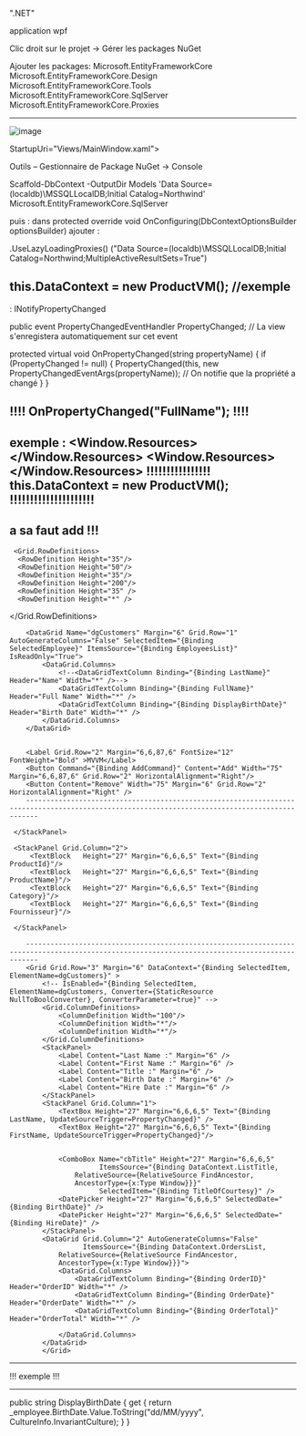 
".NET"

application wpf

Clic droit sur le projet -> Gérer les packages NuGet 

Ajouter les packages:
Microsoft.EntityFrameworkCore
Microsoft.EntityFrameworkCore.Design
Microsoft.EntityFrameworkCore.Tools
Microsoft.EntityFrameworkCore.SqlServer
Microsoft.EntityFrameworkCore.Proxies

-------------------------------------------------------------------------------------------------------------------------------------
![image](https://github.com/anistricks/.NET/assets/71337903/04856b48-7a7d-4468-91af-63dd3f40b969)

 StartupUri="Views/MainWindow.xaml">

 
Outils – Gestionnaire de Package NuGet -> Console

 Scaffold-DbContext -OutputDir Models 'Data Source=(localdb)\MSSQLLocalDB;Initial Catalog=Northwind' Microsoft.EntityFrameworkCore.SqlServer

   puis :
dans protected override void OnConfiguring(DbContextOptionsBuilder optionsBuilder) ajouter : 


.UseLazyLoadingProxies()
    ("Data Source=(localdb)\\MSSQLLocalDB;Initial Catalog=Northwind;MultipleActiveResultSets=True")




 this.DataContext = new ProductVM(); //exemple
--------------------------------------------------------------------------------------------------------------------------------------
 
  : INotifyPropertyChanged
  
  public event PropertyChangedEventHandler PropertyChanged; // La view s'enregistera automatiquement sur cet event

 protected virtual void OnPropertyChanged(string propertyName)
 {
     if (PropertyChanged != null)
     {
         PropertyChanged(this, new PropertyChangedEventArgs(propertyName)); // On notifie que la propriété a changé
     }
 }

!!!! OnPropertyChanged("FullName"); !!!!
------------------------------------------------------------------------------------------------------------------------------------
exemple : 
 <Window.Resources>
 </Window.Resources>
 <Window.Resources>
 <DataTemplate x:Key="listTemplate">
     <StackPanel Margin="0 5 0 5">
         <Label Content="{Binding ProductId}" HorizontalAlignment="Left" VerticalAlignment="Center"/>
         <Label Content="{Binding ProductName}" HorizontalAlignment="Right" VerticalAlignment="Center"/>
     </StackPanel>
 </DataTemplate>
</Window.Resources>
!!!!!!!!!!!!!!!!     this.DataContext = new ProductVM(); !!!!!!!!!!!!!!!!!!!!!
-------------------------------------------------------------------------------
a sa faut add  !!! 
 <ListBox x:Name="listBoxProduct" SelectedItem="{Binding SelectedProduct}" ItemsSource="{Binding ProductsList}" ItemTemplate="{StaticResource listboxTemplate}"  Margin="10,24,580,276" />
-------------------------------------------------------------------------------------------------------------------------------------
     <Grid.RowDefinitions>
      <RowDefinition Height="35"/>
      <RowDefinition Height="50"/>
      <RowDefinition Height="35"/>
      <RowDefinition Height="200"/>
      <RowDefinition Height="35" />
      <RowDefinition Height="*" />
   </Grid.RowDefinitions>


        <DataGrid Name="dgCustomers" Margin="6" Grid.Row="1" AutoGenerateColumns="False" SelectedItem="{Binding        SelectedEmployee}" ItemsSource="{Binding EmployeesList}" IsReadOnly="True">
            <DataGrid.Columns>
                <!--<DataGridTextColumn Binding="{Binding LastName}" Header="Name" Width="*" />-->
                <DataGridTextColumn Binding="{Binding FullName}" Header="Full Name" Width="*" />
                <DataGridTextColumn Binding="{Binding DisplayBirthDate}" Header="Birth Date" Width="*" />
            </DataGrid.Columns>
        </DataGrid>


        <Label Grid.Row="2" Margin="6,6,87,6" FontSize="12" FontWeight="Bold" >MVVM</Label>
        <Button Command="{Binding AddCommand}" Content="Add" Width="75" Margin="6,6,87,6" Grid.Row="2" HorizontalAlignment="Right"/>
        <Button Content="Remove" Width="75" Margin="6" Grid.Row="2" HorizontalAlignment="Right" />
        -----------------------------------------------------------------------------------------------------------------------------------------------

 <Grid Grid.Row="3" Margin="6" DataContext="{Binding SelectedItem, ElementName=comboboxProduct}" >
     <Grid.ColumnDefinitions>
         <ColumnDefinition Width="35"/>
         <ColumnDefinition Width="100"/>
         <ColumnDefinition Width="150"/>
         <ColumnDefinition Width="*"/>
     </Grid.ColumnDefinitions>
     <StackPanel Grid.Column="1">
         <Label Content="ProductId" Margin="6" />
         <Label Content="ProductName" Margin="6" />
         <Label Content="Catégorie" Margin="6" />
         <Label Content="Fournisseur" Margin="6" />

     </StackPanel>

     <StackPanel Grid.Column="2">
         <TextBlock   Height="27" Margin="6,6,6,5" Text="{Binding ProductId}"/>
         <TextBlock   Height="27" Margin="6,6,6,5" Text="{Binding ProductName}"/>
         <TextBlock   Height="27" Margin="6,6,6,5" Text="{Binding Category}"/>
         <TextBlock   Height="27" Margin="6,6,6,5" Text="{Binding Fournisseur}"/>

     </StackPanel>



 </Grid>




        -----------------------------------------------------------------------------------------------------------------------------------------------
        <Grid Grid.Row="3" Margin="6" DataContext="{Binding SelectedItem, ElementName=dgCustomers}" >
            <!-- IsEnabled="{Binding SelectedItem, ElementName=dgCustomers, Converter={StaticResource NullToBoolConverter}, ConverterParameter=true}" -->
            <Grid.ColumnDefinitions>
                <ColumnDefinition Width="100"/>
                <ColumnDefinition Width="*"/>
                <ColumnDefinition Width="*"/>
            </Grid.ColumnDefinitions>
            <StackPanel>
                <Label Content="Last Name :" Margin="6" />
                <Label Content="First Name :" Margin="6" />
                <Label Content="Title :" Margin="6" />
                <Label Content="Birth Date :" Margin="6" />
                <Label Content="Hire Date :" Margin="6" />
            </StackPanel>
            <StackPanel Grid.Column="1">
                <TextBox Height="27" Margin="6,6,6,5" Text="{Binding LastName, UpdateSourceTrigger=PropertyChanged}" />
                <TextBox Height="27" Margin="6,6,6,5" Text="{Binding FirstName, UpdateSourceTrigger=PropertyChanged}"/>


                <ComboBox Name="cbTitle" Height="27" Margin="6,6,6,5" 
                          ItemsSource="{Binding DataContext.ListTitle, 
                    RelativeSource={RelativeSource FindAncestor,
                    AncestorType={x:Type Window}}}"                          
                          SelectedItem="{Binding TitleOfCourtesy}" />
                <DatePicker Height="27" Margin="6,6,6,5" SelectedDate="{Binding BirthDate}" />
                <DatePicker Height="27" Margin="6,6,6,5" SelectedDate="{Binding HireDate}" />
            </StackPanel>
            <DataGrid Grid.Column="2" AutoGenerateColumns="False"
                      ItemsSource="{Binding DataContext.OrdersList,
                RelativeSource={RelativeSource FindAncestor,
                AncestorType={x:Type Window}}}">
                <DataGrid.Columns>
                    <DataGridTextColumn Binding="{Binding OrderID}" Header="OrderID" Width="*" />
                    <DataGridTextColumn Binding="{Binding OrderDate}" Header="OrderDate" Width="*" />
                    <DataGridTextColumn Binding="{Binding OrderTotal}" Header="OrderTotal" Width="*" />

                </DataGrid.Columns>
            </DataGrid>
            </Grid>
-------------------------------------------------------------------------------------------------------------------------------------
!!! exemple  !!!

        
-------------------------------------------------------------------------------------------------------------------------------------

  public string DisplayBirthDate
  {
      get { return _employee.BirthDate.Value.ToString("dd/MM/yyyy", CultureInfo.InvariantCulture); }
  }
